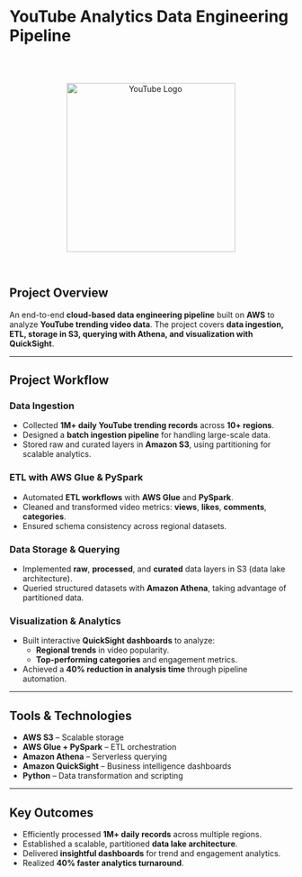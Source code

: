 
# YouTube Analytics Data Engineering Pipeline  
<br>
<br>

<p align="center">
  <img src="https://upload.wikimedia.org/wikipedia/commons/b/b8/YouTube_Logo_2017.svg" alt="YouTube Logo" width="300"/>
</p>

<br>

##  Project Overview
An end-to-end **cloud-based data engineering pipeline** built on **AWS** to analyze **YouTube trending video data**. The project covers **data ingestion, ETL, storage in S3, querying with Athena, and visualization with QuickSight**.

---

##  Project Workflow

###  Data Ingestion
- Collected **1M+ daily YouTube trending records** across **10+ regions**.
- Designed a **batch ingestion pipeline** for handling large-scale data.
- Stored raw and curated layers in **Amazon S3**, using partitioning for scalable analytics.

###  ETL with AWS Glue & PySpark
- Automated **ETL workflows** with **AWS Glue** and **PySpark**.
- Cleaned and transformed video metrics: **views**, **likes**, **comments**, **categories**.
- Ensured schema consistency across regional datasets.

###  Data Storage & Querying
- Implemented **raw**, **processed**, and **curated** data layers in S3 (data lake architecture).
- Queried structured datasets with **Amazon Athena**, taking advantage of partitioned data.

###  Visualization & Analytics
- Built interactive **QuickSight dashboards** to analyze:
  - **Regional trends** in video popularity.
  - **Top-performing categories** and engagement metrics.
- Achieved a **40% reduction in analysis time** through pipeline automation.

---

##  Tools & Technologies
- **AWS S3** – Scalable storage  
- **AWS Glue + PySpark** – ETL orchestration  
- **Amazon Athena** – Serverless querying  
- **Amazon QuickSight** – Business intelligence dashboards  
- **Python** – Data transformation and scripting  

---

##  Key Outcomes
- Efficiently processed **1M+ daily records** across multiple regions.  
- Established a scalable, partitioned **data lake architecture**.  
- Delivered **insightful dashboards** for trend and engagement analytics.  
- Realized **40% faster analytics turnaround**.
